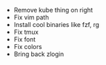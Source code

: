 - Remove kube thing on right
- Fix vim path
- Install cool binaries like fzf, rg
- Fix tmux 
- Fix font
- Fix colors
- Bring back zlogin
